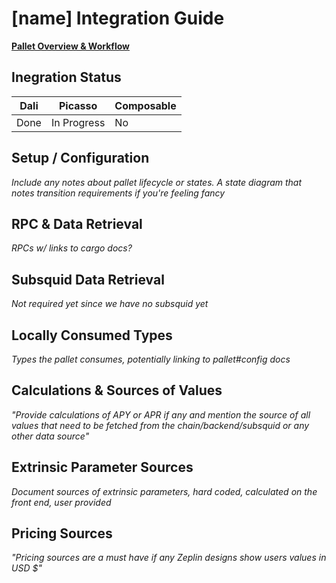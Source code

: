 # [name] Integration Guide

[**Pallet Overview & Workflow**](../pallet-name.md)

## Inegration Status

| Dali | Picasso     | Composable |
| ---- | ----------- | ---------- |
| Done | In Progress | No         |

## Setup / Configuration

*Include any notes about pallet lifecycle or states. A state diagram that notes
transition requirements if you're feeling fancy*

## RPC & Data Retrieval

*RPCs w/ links to cargo docs?*

## Subsquid Data Retrieval

*Not required yet since we have no subsquid yet*

## Locally Consumed Types

*Types the pallet consumes, potentially linking to pallet#config docs*

## Calculations & Sources of Values

*"Provide calculations of APY or APR if any and mention the source of all values
that need to be fetched from the chain/backend/subsquid or any other data
source"*

## Extrinsic Parameter Sources

*Document sources of extrinsic parameters, hard coded, calculated on the front
end, user provided*

## Pricing Sources

*"Pricing sources are a must have if any Zeplin designs show users values in USD
$"*
